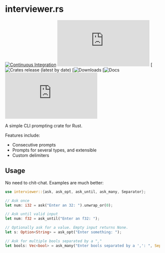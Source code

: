 # interviewer.rs

[![Continuous Integration](https://github.com/misobarisic/interview.rs/actions/workflows/ci.yml/badge.svg)](https://github.com/misobarisic/interview.rs/actions/workflows/ci.yml)
[![License](https://img.shields.io/github/license/misobarisic/interview.rs?color=blue)](./LICENSE)
[![Crates release (latest by date)](https://img.shields.io/crates/v/interviewer)
[![Downloads](https://img.shields.io/crates/d/interviewer)
[![Docs](https://img.shields.io/docsrs/interviewer)
![GitHub code size in bytes](https://img.shields.io/github/languages/code-size/misobarisic/interview.rs)

A simple CLI prompting crate for Rust.

Features include:

- Consecutive prompts
- Prompts for several types, and extensible
- Custom delimiters


## Usage

No need to chit-chat. Examples are much better:


```rust
use interviewer::{ask, ask_opt, ask_until, ask_many, Separator};

// Ask once
let num: i32 = ask("Enter an 32: ").unwrap_or(0);

// Ask until valid input
let num: f32 = ask_until("Enter an f32: ");

// Optionally ask for a value. Empty input returns None.
let s: Option<String> = ask_opt("Enter something: ");

// Ask for multiple bools separated by a ","
let bools: Vec<bool> = ask_many("Enter bools separated by a ',': ", Separator::SequenceTrim(",")).unwrap();

```



